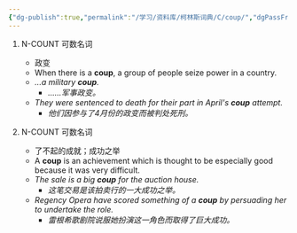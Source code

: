 ```yaml
---
{"dg-publish":true,"permalink":"/学习/资料库/柯林斯词典/C/coup/","dgPassFrontmatter":true}
---
```


1. N-COUNT 可数名词
	- 政变
	- When there is a **coup**, a group of people seize power in a country.
	- *...a military **coup**.*
		- *……军事政变。*
	- *They were sentenced to death for their part in April's **coup** attempt.*
		- *他们因参与了4月份的政变而被判处死刑。*

2. N-COUNT 可数名词
	- 了不起的成就；成功之举
	- A **coup** is an achievement which is thought to be especially good because it was very difficult.
	- *The sale is a big **coup** for the auction house.*
		- *这笔交易是该拍卖行的一大成功之举。*
	- *Regency Opera have scored something of a **coup** by persuading her to undertake the role.*
		- *雷根希歌剧院说服她扮演这一角色而取得了巨大成功。*